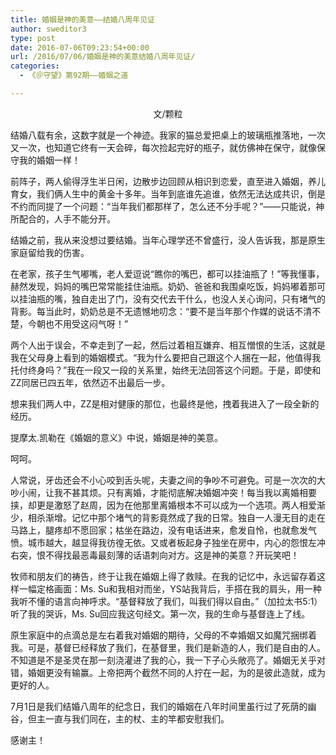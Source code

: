 ```yaml
---
title: 婚姻是神的美意——结婚八周年见证
author: sweditor3
type: post
date: 2016-07-06T09:23:54+00:00
url: /2016/07/06/婚姻是神的美意结婚八周年见证/
categories:
  - 《＠守望》第92期——婚姻之道

---
```

<p style="text-align: center;">
  文/颗粒
</p>

<!--more-->

结婚八载有余，这数字就是一个神迹。我家的猫总爱把桌上的玻璃瓶推落地，一次又一次，也知道它终有一天会碎，每次捡起完好的瓶子，就仿佛神在保守，就像保守我的婚姻一样！

前阵子，两人偷得浮生半日闲，边散步边回顾从相识到恋爱，直至进入婚姻，养儿育女，我们俩人生中的黄金十多年。当年到底谁先追谁，依然无法达成共识，倒是不约而同提了一个问题：“当年我们都那样了，怎么还不分手呢？”——只能说，神所配合的，人手不能分开。

结婚之前，我从来没想过要结婚。当年心理学还不曾盛行，没人告诉我，那是原生家庭留给我的伤害。

在老家，孩子生气嘟嘴，老人爱逗说“瞧你的嘴巴，都可以挂油瓶了！”等我懂事，赫然发现，妈妈的嘴巴常常能挂住油瓶。奶奶、爸爸和我围桌吃饭，妈妈嘟着那可以挂油瓶的嘴，独自走出了门，没有交代去干什么，也没人关心询问，只有堵气的背影。每当此时，奶奶总是不无遗憾地叨念：“要不是当年那个作媒的说话不清不楚，今朝也不用受这闷气呀！”

两个人出于误会，不幸走到了一起，然后过着相互嫌弃、相互憎恨的生活，这就是我在父母身上看到的婚姻模式。“我为什么要把自己跟这个人捆在一起，他值得我托付终身吗？”我在一段又一段的关系里，始终无法回答这个问题。于是，即使和ZZ同居已四五年，依然迈不出最后一步。

想来我们两人中，ZZ是相对健康的那位，也最终是他，拽着我进入了一段全新的经历。

提摩太.凯勒在《婚姻的意义》中说，婚姻是神的美意。

呵呵。

人常说，牙齿还会不小心咬到舌头呢，夫妻之间的争吵不可避免。可是一次次的大吵小闹，让我不甚其烦。只有离婚，才能彻底解决婚姻冲突！每当我以离婚相要挟，却更是激怒了赵周，因为在他那里离婚根本不可以成为一个选项。两人相爱渐少，相杀渐增。记忆中那个堵气的背影竟然成了我的日常。独自一人漫无目的走在马路上，腿疼却不愿回家；枯坐在路边，没有电话进来，愈发自怜，也就愈发气愤。城市越大，越显得我彷徨无依。又或者板起身子独坐在房中，内心的怨恨左冲右突，恨不得找最恶毒最刻薄的话语刺向对方。这是神的美意？开玩笑吧！

牧师和朋友们的祷告，终于让我在婚姻上得了救赎。在我的记忆中，永远留存着这样一幅定格画面：Ms. Su和我相对而坐，YS站我背后，手搭在我的肩头，用一种我听不懂的语言向神呼求。“基督释放了我们，叫我们得以自由。”（加拉太书5:1）听了我的哭诉，Ms. Su回应我这句经文。第一次，我的生命与基督连上了线。

原生家庭中的点滴总是左右着我对婚姻的期待，父母的不幸婚姻又如魔咒捆绑着我。可是，基督已经释放了我们，在基督里，我们是新造的人，我们是自由的人。不知道是不是圣灵在那一刻浇灌进了我的心，我一下子心头敞亮了。婚姻无关乎对错，婚姻更没有输赢。上帝把两个截然不同的人拧在一起，为的是彼此造就，成为更好的人。

7月1日是我们结婚八周年的纪念日，我们的婚姻在八年时间里虽行过了死荫的幽谷，但主一直与我们同在，主的杖、主的竿都安慰我们。

感谢主！